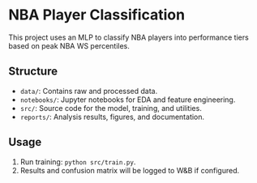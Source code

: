 # NBA Player Classification

This project uses an MLP to classify NBA players into performance tiers based on peak NBA WS percentiles.

## Structure
- `data/`: Contains raw and processed data.
- `notebooks/`: Jupyter notebooks for EDA and feature engineering.
- `src/`: Source code for the model, training, and utilities.
- `reports/`: Analysis results, figures, and documentation.

## Usage
1. Run training: `python src/train.py`.
2. Results and confusion matrix will be logged to W&B if configured.

